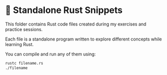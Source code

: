 # 🦀 Standalone Rust Snippets

This folder contains Rust code files created during my exercises and practice sessions.

Each file is a standalone program written to explore different concepts while learning Rust.

You can compile and run any of them using:

```bash
rustc filename.rs
./filename
